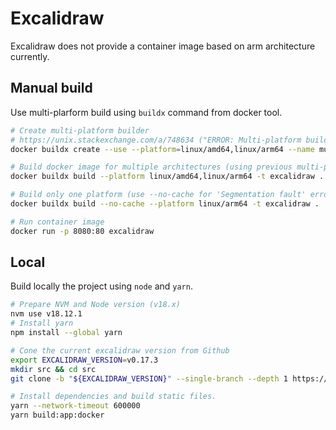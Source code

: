 # Excalidraw

Excalidraw does not provide a container image based on arm architecture currently.

## Manual build

Use multi-plarform build using `buildx` command from docker tool.

```bash
# Create multi-platform builder
# https://unix.stackexchange.com/a/748634 ("ERROR: Multi-platform build is not supported for the docker drive)
docker buildx create --use --platform=linux/amd64,linux/arm64 --name multi-platform-builder

# Build docker image for multiple architectures (using previous multi-platform builder created)
docker buildx build --platform linux/amd64,linux/arm64 -t excalidraw .

# Build only one platform (use --no-cache for 'Segmentation fault' error)
docker buildx build --no-cache --platform linux/arm64 -t excalidraw .

# Run container image
docker run -p 8080:80 excalidraw
```

## Local

Build locally the project using `node` and `yarn`.

```bash
# Prepare NVM and Node version (v18.x)
nvm use v18.12.1
# Install yarn
npm install --global yarn

# Cone the current excalidraw version from Github
export EXCALIDRAW_VERSION=v0.17.3
mkdir src && cd src
git clone -b "${EXCALIDRAW_VERSION}" --single-branch --depth 1 https://github.com/excalidraw/excalidraw.git .

# Install dependencies and build static files.
yarn --network-timeout 600000
yarn build:app:docker

```
